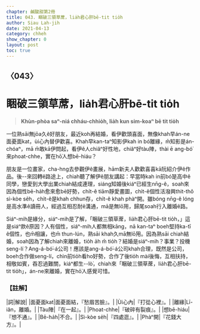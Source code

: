 ```yaml
---
chapter: 鹹酸甜第2冊
title: 043. 睏破三領草蓆，lia̍h君心肝bē-tit tio̍h
author: Siau Lah-jih
date: 2021-04-13
category: chheh
show_chapter: 0
layout: post
toc: true
---
```


## 〈043〉
# 睏破三領草蓆，lia̍h君心肝bē-tit tio̍h
> **Khùn-phòa saⁿ-niá chháu-chhio̍h, lia̍h kun sim-koaⁿ bē tit tio̍h**

一位熟sāi無jōa久ê好朋友，最近koh再結婚，看伊歡頭喜面，無像khah早án-ne面憂面kat，ùi心內替伊歡喜。Khah早kan-taⁿ知影伊kah in bó͘離緣，m̄知影是án-chóaⁿ，mā m̄敢kā伊問起，看伊ê人chiâⁿ好性地，chiâⁿ好tàu陣，thài ē ang-bó͘來phoat-chhe，實在hō͘人想bē-hiáu？

朋友是一位畫家，cha-hng去參觀伊ê畫展，hām新夫人歡歡喜喜kā阮紹介伊ê作品。後--來回轉ê路途上，chiah聽了解伊ê朋友講起：早當時kah in前bó͘是高中ê同學，戀愛到大學出業chiah結成連理，siáng知婚後kiáⁿ已經生nn̄g-ê，soah來因為個性bē-ha̍h愈來愈bē好勢，chi̍t-ê tiām靜愛畫圖，chi̍t-ê個性活潑興thit-thô sì-kòe se̍h，chi̍t-ê是khah chhun存，chi̍t-ê khah phàⁿ開。雖bóng nn̄g-ê lóng是高水準ê讀冊人，經過互相忍耐ê溝通，mā是無lō͘用，歸尾soah行入離婚ê路。

Siáⁿ-mih是緣分，siáⁿ-mih是了解，「睏破三領草蓆，lia̍h君心肝bē-tit tio̍h，」這是siáⁿ款ê原因？人有個性，siáⁿ-mih人都無相kāng，nā kan-taⁿ boeh堅持ka-tī ê個性，也m̄相讓，也m̄ thun-lún，熟sāi khah久mā無lō͘用。因為熟sāi chiah結婚，soah因為了解chiah來離婚，tio̍h a̍h m̄ tio̍h？結婚是siáⁿ-mih？事業？投機seng-lí？Ang-á-bó͘-á公司！應該是ang-á-bó͘-á公司khah合理，既然是公司，boeh合作做seng-lí，chìn前tio̍h看ho͘好勢，合作了後tio̍h mài後悔，互相扶持，相敬如賓，吞忍過難關，kiáⁿ都生--lò͘，chiah來「睏破三領草蓆，lia̍h君心肝bē-tit tio̍h」，án-ne來離婚，實在hō͘人感覺可惜。


### 【註解】

|詞|解說|
|面憂面kat|面憂面結，『愁眉苦臉』。|
|Ùi心內|『打從心裡』。|
|離緣|Lī-iân，離婚。|
|Tàu陣|『在一起』。|
|Phoat-chhe|『破碎有裂痕』。|
|想bē-hiáu|『想不通』。|
|Bē-ha̍h|不合。|
|Sì-kòe se̍h|『四處逛』。|
|Phàⁿ開|『花錢大方』。|
